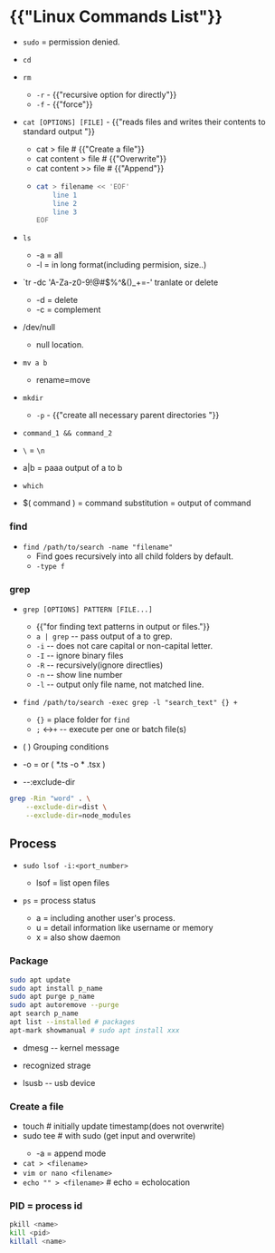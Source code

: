 # {{"Linux Commands List"}}
* `sudo` = permission denied.
* `cd`
* `rm`
    * `-r` - {{"recursive option for directly"}}
    * `-f` - {{"force"}}
* `cat [OPTIONS] [FILE]` - {{"reads files and writes their contents to standard output "}}
    * cat > file # {{"Create a file"}}
    * cat content > file # {{"Overwrite"}}
    * cat content >> file # {{"Append"}}
    *   ```bash
        cat > filename << 'EOF'
            line 1
            line 2
            line 3
        EOF
        ```
* `ls`
    * -a = all
    * -l = in long format(including permision, size..)

* `tr -dc 'A-Za-z0-9!@#$%^&()_+=-'
tranlate or delete
    * -d = delete
    * -c = complement

* /dev/null
    * null location.

* `mv a b`
    * rename=move

* `mkdir`
    * `-p` - {{"create all necessary parent directories "}}

* `command_1 && command_2`

* `\` = `\n`

* a|b = paaa output of a to b


* `which`

* $( command ) = command substitution = output of command


### find

* `find /path/to/search -name "filename"`
    *  Find goes recursively into all child folders by default.
    * `-type f`

### grep

* `grep [OPTIONS] PATTERN [FILE...]`
    * {{"for finding text patterns in output or files."}}
    * `a | grep` -- pass output of a to grep.
    * `-i` -- does not care capital or non-capital letter.
    * `-I` -- ignore binary files
    * `-R` -- recursively(ignore directlies)
    * `-n` -- show line number
    * `-l` -- output only file name, not matched line.

* `find /path/to/search -exec grep -l "search_text" {} +`
    * `{}` = place folder for `find`
    * `;` <->`+` -- execute per one or batch file(s)

* \( \) Grouping conditions
* -o = or \( *.ts -o  * .tsx \) 

*  --:exclude-dir
```bash
grep -Rin "word" . \
    --exclude-dir=dist \
    --exclude-dir=node_modules
``` 

## Process

* `sudo lsof -i:<port_number>`
    * lsof = list open files

* `ps` = process status
    * a = including another user's process.
    * u = detail information like username or memory
    * x = also show daemon

### Package
```bash
sudo apt update
sudo apt install p_name
sudo apt purge p_name
sudo apt autoremove --purge
apt search p_name
apt list --installed # packages
apt-mark showmanual # sudo apt install xxx
```

* dmesg -- kernel message

* recognized strage
* lsusb -- usb device

### Create a file
* touch <filename> # initially update timestamp(does not overwrite)
* sudo tee <filename> # with sudo (get input and overwrite)
     * -a = append mode 
* `cat > <filename>`
* `vim or nano <filename>`
* `echo "" > <filename>` # echo = echolocation
### PID = process id

```bash
pkill <name>
kill <pid>
killall <name>
```


